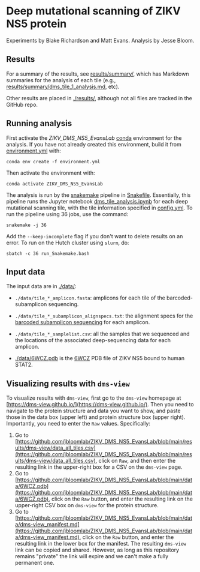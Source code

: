 # Deep mutational scanning of ZIKV NS5 protein
Experiments by Blake Richardson and Matt Evans.
Analysis by Jesse Bloom.

## Results
For a summary of the results, see [results/summary/](results/summary/), which has Markdown summaries for the analysis of each tile (e.g., [results/summary/dms_tile_1_analysis.md](results/summary/dms_tile_1_analysis.md), etc).

Other results are placed in [./results/](results), although not all files are tracked in the GitHub repo.

## Running analysis
First activate the *ZIKV_DMS_NS5_EvansLab* [conda](https://docs.conda.io/projects/conda/en/latest/index.html) environment for the analysis.
If you have not already created this environment, build it from [environment.yml](ZIKV_DMS_NS5_EvansLab) with:

    conda env create -f environment.yml

Then activate the environment with:

    conda activate ZIKV_DMS_NS5_EvansLab

The analysis is run by the [snakemake](https://snakemake.readthedocs.io/) pipeline in [Snakefile](Snakefile).
Essentially, this pipeline runs the Jupyter notebook [dms_tile_analysis.ipynb](dms_tile_analysis.ipynb) for each deep mutational scanning tile, with the tile information specified in [config.yml](config.yml).
To run the pipeline using 36 jobs, use the command:

    snakemake -j 36

Add the `--keep-incomplete` flag if you don't want to delete results on an error.
To run on the Hutch cluster using `slurm`, do:

    sbatch -c 36 run_Snakemake.bash


## Input data
The input data are in [./data/](data):

 - `./data/tile_*_amplicon.fasta`: amplicons for each tile of the barcoded-subamplicon sequencing.

 - `./data/tile_*_subamplicon_alignspecs.txt`: the alignment specs for the [barcoded subamplicon sequencing](https://jbloomlab.github.io/dms_tools2/bcsubamp.html) for each amplicon.

 - `./data/tile_*_samplelist.csv`: all the samples that we sequenced and the locations of the associated deep-sequencing data for each amplicon.

 - [./data/6WCZ.pdb](data/6WCZ.pdb) is the [6WCZ](https://www.rcsb.org/structure/6wcz) PDB file of ZIKV NS5 bound to human STAT2.

## Visualizing results with `dms-view`
To visualize results with `dms-view`, first go to the `dms-view` homepage at [https://dms-view.github.io/](https://dms-view.github.io/).
Then you need to navigate to the protein structure and data you want to show, and paste those in the data box (upper left) and protein structure box (upper right).
Importantly, you need to enter the `Raw` values.
Specifically:
 1. Go to [https://github.com/jbloomlab/ZIKV_DMS_NS5_EvansLab/blob/main/results/dms-view/data_all_tiles.csv](https://github.com/jbloomlab/ZIKV_DMS_NS5_EvansLab/blob/main/results/dms-view/data_all_tiles.csv), click on `Raw`, and then enter the resulting link in the upper-right box for a CSV on the `dms-view` page.
 2. Go to [https://github.com/jbloomlab/ZIKV_DMS_NS5_EvansLab/blob/main/data/6WCZ.pdb](https://github.com/jbloomlab/ZIKV_DMS_NS5_EvansLab/blob/main/data/6WCZ.pdb), click on the `Raw` button, and enter the resulting link on the upper-right CSV box on `dms-view` for the protein structure.
 3. Go to [https://github.com/jbloomlab/ZIKV_DMS_NS5_EvansLab/blob/main/data/dms-view_manifest.md](https://github.com/jbloomlab/ZIKV_DMS_NS5_EvansLab/blob/main/data/dms-view_manifest.md), click on the `Raw` button, and enter the resulting link in the lower box for the manifest.
The resulting `dms-view` link can be copied and shared.
However, as long as this repository remains "private" the link will expire and we can't make a fully permanent one.
